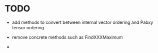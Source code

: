 # TODO

- add methods to convert between internal vector ordering and Pabxy tensor ordering

- remove concrete methods such as FindXXXMaximum

- 
